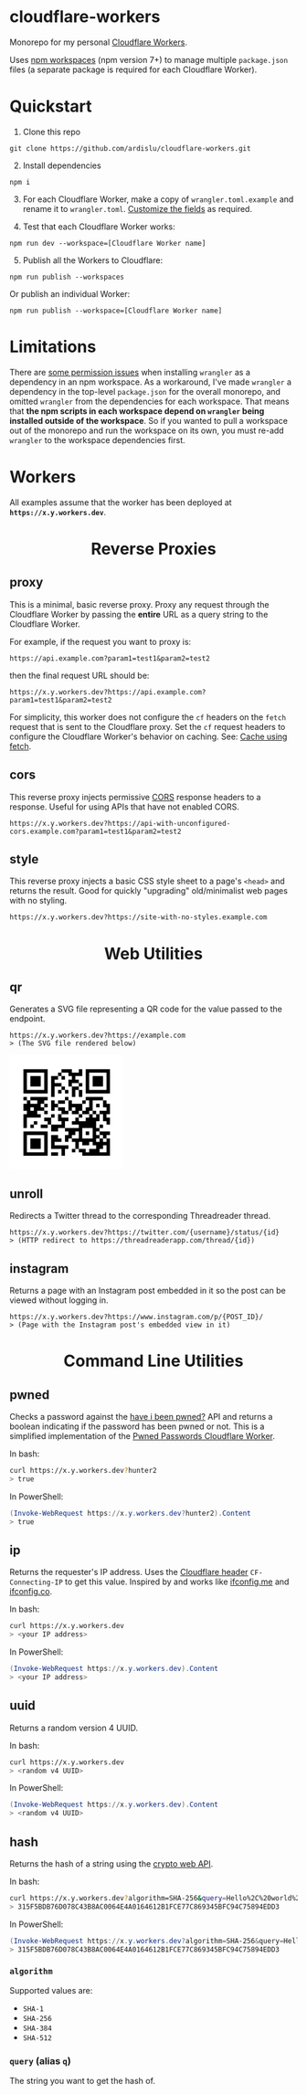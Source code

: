 # cloudflare-workers

Monorepo for my personal [Cloudflare Workers](https://workers.cloudflare.com/).

Uses [npm workspaces](https://docs.npmjs.com/cli/v7/using-npm/workspaces) (npm
version 7+) to manage multiple `package.json` files (a separate package is
required for each Cloudflare Worker).

# Quickstart

1. Clone this repo

```
git clone https://github.com/ardislu/cloudflare-workers.git
```

2. Install dependencies

```
npm i
```

3. For each Cloudflare Worker, make a copy of `wrangler.toml.example` and rename
   it to `wrangler.toml`.
   [Customize the fields](https://developers.cloudflare.com/workers/wrangler/configuration/)
   as required.

4. Test that each Cloudflare Worker works:

```
npm run dev --workspace=[Cloudflare Worker name]
```

5. Publish all the Workers to Cloudflare:

```
npm run publish --workspaces
```

Or publish an individual Worker:

```
npm run publish --workspace=[Cloudflare Worker name]
```

# Limitations

There are
[some permission issues](https://github.com/cloudflare/wrangler/issues/240) when
installing `wrangler` as a dependency in an npm workspace. As a workaround, I've
made `wrangler` a dependency in the top-level `package.json` for the overall
monorepo, and omitted `wrangler` from the dependencies for each workspace. That
means that **the npm scripts in each workspace depend on `wrangler` being
installed outside of the workspace**. So if you wanted to pull a workspace out
of the monorepo and run the workspace on its own, you must re-add `wrangler` to
the workspace dependencies first.

# Workers

All examples assume that the worker has been deployed at
**`https://x.y.workers.dev`**.

<h1 align="center">Reverse Proxies</h1>

## proxy

This is a minimal, basic reverse proxy. Proxy any request through the Cloudflare
Worker by passing the **entire** URL as a query string to the Cloudflare Worker.

For example, if the request you want to proxy is:

```
https://api.example.com?param1=test1&param2=test2
```

then the final request URL should be:

```
https://x.y.workers.dev?https://api.example.com?param1=test1&param2=test2
```

For simplicity, this worker does not configure the `cf` headers on the `fetch`
request that is sent to the Cloudflare proxy. Set the `cf` request headers to
configure the Cloudflare Worker's behavior on caching. See:
[Cache using fetch](https://developers.cloudflare.com/workers/examples/cache-using-fetch).

## cors

This reverse proxy injects permissive
[CORS](https://developer.mozilla.org/en-US/docs/Web/HTTP/CORS) response headers
to a response. Useful for using APIs that have not enabled CORS.

```
https://x.y.workers.dev?https://api-with-unconfigured-cors.example.com?param1=test1&param2=test2
```

## style

This reverse proxy injects a basic CSS style sheet to a page's `<head>` and
returns the result. Good for quickly "upgrading" old/minimalist web pages with
no styling.

```
https://x.y.workers.dev?https://site-with-no-styles.example.com
```

<h1 align="center">Web Utilities</h1>

## qr

Generates a SVG file representing a QR code for the value passed to the
endpoint.

```
https://x.y.workers.dev?https://example.com
> (The SVG file rendered below)
```

<svg height="200px" viewBox="0 0 33 33"><path fill="#ffffff" d="M0 0h33v33H0z"/><path stroke="#000000" d="M4 4.5h7m4 0h3m2 0h1m1 0h7M4 5.5h1m5 0h1m3 0h1m2 0h4m1 0h1m5 0h1M4 6.5h1m1 0h3m1 0h1m1 0h2m1 0h1m2 0h1m3 0h1m1 0h3m1 0h1M4 7.5h1m1 0h3m1 0h1m1 0h1m4 0h3m2 0h1m1 0h3m1 0h1M4 8.5h1m1 0h3m1 0h1m1 0h3m2 0h1m2 0h1m1 0h1m1 0h3m1 0h1M4 9.5h1m5 0h1m1 0h1m2 0h1m2 0h2m2 0h1m5 0h1M4 10.5h7m1 0h1m1 0h1m1 0h1m1 0h1m1 0h1m1 0h7M12 11.5h1m5 0h1m1 0h1M4 12.5h1m1 0h5m5 0h1m5 0h5M5 13.5h1m2 0h2m2 0h1m1 0h2m1 0h1m3 0h1m1 0h1m3 0h1M4 14.5h5m1 0h1m1 0h2m3 0h4m2 0h1m1 0h1m1 0h2M4 15.5h2m1 0h3m2 0h1m1 0h2m1 0h1m1 0h2m1 0h2m4 0h1M5 16.5h3m2 0h1m4 0h2m1 0h2m1 0h2m1 0h1m1 0h3M4 17.5h5m3 0h1m1 0h1m5 0h1m2 0h1m1 0h1m1 0h1M4 18.5h1m5 0h2m2 0h3m2 0h1m2 0h4m1 0h2M4 19.5h1m2 0h1m3 0h1m3 0h1m2 0h7m3 0h1M4 20.5h1m1 0h1m2 0h2m1 0h4m4 0h5m1 0h1M12 21.5h2m2 0h5m3 0h2M4 22.5h7m6 0h2m1 0h1m1 0h1m1 0h1m1 0h3M4 23.5h1m5 0h1m1 0h2m2 0h2m2 0h1m3 0h2m1 0h1M4 24.5h1m1 0h3m1 0h1m1 0h3m1 0h1m1 0h7m1 0h1m1 0h1M4 25.5h1m1 0h3m1 0h1m1 0h1m6 0h1m1 0h2m1 0h5M4 26.5h1m1 0h3m1 0h1m1 0h5m2 0h1m5 0h2m1 0h1M4 27.5h1m5 0h1m4 0h1m2 0h1m1 0h2m1 0h3m2 0h1M4 28.5h7m1 0h2m1 0h1m5 0h8"/></svg>

## unroll

Redirects a Twitter thread to the corresponding Threadreader thread.

```
https://x.y.workers.dev?https://twitter.com/{username}/status/{id}
> (HTTP redirect to https://threadreaderapp.com/thread/{id})
```

## instagram

Returns a page with an Instagram post embedded in it so the post can be viewed
without logging in.

```
https://x.y.workers.dev?https://www.instagram.com/p/{POST_ID}/
> (Page with the Instagram post's embedded view in it)
```

<h1 align="center">Command Line Utilities</h1>

## pwned

Checks a password against the [have i been pwned?](https://haveibeenpwned.com/)
API and returns a boolean indicating if the password has been pwned or not. This
is a simplified implementation of the
[Pwned Passwords Cloudflare Worker](https://github.com/HaveIBeenPwned/PwnedPasswordsCloudflareWorker).

In bash:

```bash
curl https://x.y.workers.dev?hunter2
> true
```

In PowerShell:

```powershell
(Invoke-WebRequest https://x.y.workers.dev?hunter2).Content
> true
```

## ip

Returns the requester's IP address. Uses the
[Cloudflare header](https://developers.cloudflare.com/workers/runtime-apis/headers#cloudflare-headers)
`CF-Connecting-IP` to get this value. Inspired by and works like
[ifconfig.me](https://ifconfig.me) and [ifconfig.co](https://ifconfig.co).

In bash:

```bash
curl https://x.y.workers.dev
> <your IP address>
```

In PowerShell:

```powershell
(Invoke-WebRequest https://x.y.workers.dev).Content
> <your IP address>
```

## uuid

Returns a random version 4 UUID.

In bash:

```bash
curl https://x.y.workers.dev
> <random v4 UUID>
```

In PowerShell:

```powershell
(Invoke-WebRequest https://x.y.workers.dev).Content
> <random v4 UUID>
```

## hash

Returns the hash of a string using the
[crypto web API](https://developer.mozilla.org/en-US/docs/Web/API/SubtleCrypto/digest).

In bash:

```bash
curl https://x.y.workers.dev?algorithm=SHA-256&query=Hello%2C%20world%21
> 315F5BDB76D078C43B8AC0064E4A0164612B1FCE77C869345BFC94C75894EDD3
```

In PowerShell:

```powershell
(Invoke-WebRequest https://x.y.workers.dev?algorithm=SHA-256&query=Hello%2C%20world%21).Content
> 315F5BDB76D078C43B8AC0064E4A0164612B1FCE77C869345BFC94C75894EDD3
```

### `algorithm`

Supported values are:

- `SHA-1`
- `SHA-256`
- `SHA-384`
- `SHA-512`

### `query` (alias `q`)

The string you want to get the hash of.
